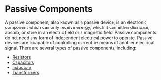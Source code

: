 # Passive Components

A passive component, also known as a passive device, is an electronic component which can only receive energy, which it can either dissipate, absorb, or store in an electric field or a magnetic field. Passive components do not need any form of independent electrical power to operate. Passive devices are incapable of controlling current by means of another electrical signal. There are several types of passive components, including:

- [Resistors](/src/passive-components/resistor/README.md)
- [Capacitors](/src/passive-components/capacitor/README.md)
- [Inductors]()
- [Transformers]()